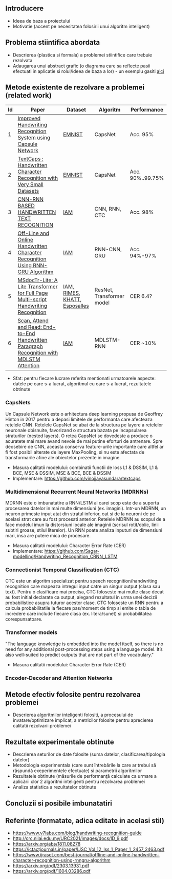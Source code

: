 ## **Introducere**
- Ideea de baza a proiectului
- Motivatie (accent pe necesitatea folosirii unui algoritm inteligent) 

## **Problema stiintifica abordata**
- Descrierea (plastica si formala) a problemei stiintifice care trebuie rezolvata
- Adaugarea unui abstract grafic (o diagrama care sa reflecte pasii efectuati in aplicatie si rolul/ideea de baza a lor) - un exemplu gasiti [aici](https://ars.els-cdn.com/content/image/1-s2.0-S0010482519303014-fx1_lrg.jpg)

## **Metode existente de rezolvare a problemei (related work)**

|Id| Paper | Dataset | Algoritm | Performance |
|--|---|---------|-----------|----------|
|1| [Improved Handwriting Recognition System using Capsule Network](http://crc.nilai.edu.my/URC2021/images/docs/ID_9.pdf) |[EMNIST](https://www.nist.gov/itl/products-and-services/emnist-dataset)| CapsNet | Acc. 95%|
|2| [TextCaps : Handwritten Character Recognition with Very Small Datasets](https://arxiv.org/abs/1811.08278) |[EMNIST](https://www.nist.gov/itl/products-and-services/emnist-dataset)| CapsNet | Acc. 90%..99.75%|
|3|[CNN-RNN BASED HANDWRITTEN TEXT RECOGNITION](https://ictactjournals.in/paper/IJSC_Vol_12_Iss_1_Paper_1_2457_2463.pdf)|[IAM](https://fki.tic.heia-fr.ch/databases/iam-handwriting-database)| CNN, RNN, CTC | Acc. 98% |
|4|[Off-Line and Online Handwritten Character Recognition Using RNN-GRU Algorithm](https://www.ijraset.com/best-journal/offline-and-online-handwritten-character-recognition-using-rnngru-algorithm)|[IAM](https://fki.tic.heia-fr.ch/databases/iam-handwriting-database)|RNN-CNN, GRU|Acc. 94%-97%|
|5|[MSdocTr-Lite: A Lite Transformer for Full Page Multi-script Handwriting Recognition](https://arxiv.org/pdf/2303.13931.pdf)|[IAM](https://fki.tic.heia-fr.ch/databases/iam-handwriting-database), [RIMES](https://paperswithcode.com/dataset/rimes), [KHATT](https://khatt.ideas2serve.net/), [Esposalles](http://dag.cvc.uab.es/the-esposalles-database/)| ResNet, Transformer model | CER 6.4?|
|6|[Scan, Attend and Read: End-to-End Handwritten Paragraph Recognition with MDLSTM Attention](https://arxiv.org/pdf/1604.03286.pdf)|[IAM](https://fki.tic.heia-fr.ch/databases/iam-handwriting-database)|MDLSTM-RNN|CER ~10%|



- Sfat: pentru fiecare lucrare referita mentionati urmatoarele aspecte: datele pe care s-a lucrat, algoritmul cu care s-a lucrat, rezultatele obtinute

### CapsNets

Un Capsule Network este o arhitectura deep learning propusa de Geoffrey Hinton in 2017 pentru a depasi limitele de performanta care afecteaza retelele CNN. Retelele CapsNet se abat de la structura pe layere a retelelor neuronale obisnuite, favorizand o structura bazata pe incapsularea straturilor (nested layers). O retea CapsNet se dovedeste a produce o acuratete mai mare avand nevoie de mai putine eforturi de antrenare. Spre deosebire de CNN, aceasta conserva feature-urile importante care altfel ar fi fost posibil alterate de layere MaxPooling, si nu este afectata de transformarile afine ale obiectelor prezente in imagine. 

- Masura calitatii modelului: combinatii functii de loss L1 & DSSIM, L1 & BCE, MSE & DSSIM, MSE & BCE, BCE & DSSIM
- Implementare: https://github.com/vinojjayasundara/textcaps

### Multidimensional Recurrent Neural Networks (MDRNNs)

MDRNN este o imbunatatire a RNN/LSTM al carei scop este de a suporta procesarea datelor in mai multe dimensiuni (ex. imagini). Intr-un MDRNN, un neuron primeste input atat din stratul inferior, cat si de la neuroni de pe acelasi strat care au fost procesati anterior. Retelele MDRNN au scopul de a face modelul imun la distorsiuni locale ale imaginii (scrisul rotit/oblic, linii subtiri groase, stilul literelor). Un RNN poate analiza inputuri de dimensiuni mari, insa are putere mica de procesare.

- Masura calitatii modelului: Character Error Rate (CER) 
- Implementare: https://github.com/Sagar-modelling/Handwriting_Recognition_CRNN_LSTM

### Connectionist Temporal Classification (CTC)

CTC este un algoritm specializat pentru speech recognition/handwriting recognition care mapeaza intregul input catre un singur output (clasa sau text). Pentru o clasificare mai precisa, CTC foloseste mai multe clase decat au fost initial declarate ca output, alegand rezultatul in urma unei decizii probabilistice  asupra tuturor acestor clase. CTC foloseste un RNN pentru a calcula probabilitatile la fiecare pas/moment de timp si emite o tabla de incredere care include fiecare clasa (ex. litera/sunet) si probabilitatea corespunsatoare.

### Transformer models

"The language knowledge is embedded into the model itself, so there is no need for any additional post-processing steps using a language model. It’s also well-suited to predict outputs that are not part of the vocabulary."

- Masura calitatii modelului: Character Error Rate (CER) 

### Encoder-Decoder and Attention Networks


## **Metode efectiv folosite pentru rezolvarea problemei**

- Descrierea algoritmilor inteligenti folositi, a procesului de invatare/optimizare implicat, a metricilor folosite pentru aprecierea calitatii rezolvarii problemei

## **Rezultate experimentale obtinute**
- Descrierea seturilor de date folosite (sursa datelor, clasificarea/tipologia datelor)
- Metodologia experimentala (care sunt întrebările la care ar trebui să răspundă exeperimentele efectuate)  si parametrii algoritmilor
- Rezultatele obtinute (măsurile de performanţă calculate ca urmare a aplicării clor 2 algoritmi inteligenti pentru rezolvarea problemei
- Analiza statistica a rezultatelor obtinute

## **Concluzii si posibile imbunatatiri**

## **Referinte** (formatate, adica editate in acelasi stil)

- https://www.v7labs.com/blog/handwriting-recognition-guide
- http://crc.nilai.edu.my/URC2021/images/docs/ID_9.pdf
- https://arxiv.org/abs/1811.08278
- https://ictactjournals.in/paper/IJSC_Vol_12_Iss_1_Paper_1_2457_2463.pdf
- https://www.ijraset.com/best-journal/offline-and-online-handwritten-character-recognition-using-rnngru-algorithm
- https://arxiv.org/pdf/2303.13931.pdf
- https://arxiv.org/pdf/1604.03286.pdf